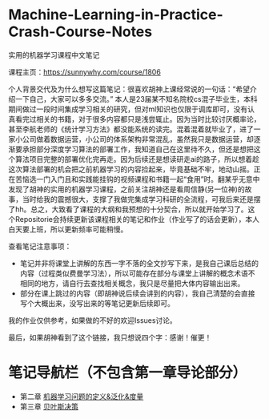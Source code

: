 # Machine-Learning-in-Practice-Crash-Course-Notes
实用的机器学习课程中文笔记

课程主页：https://sunnywhy.com/course/1806

个人背景交代及为什么想写这篇笔记：很喜欢胡神上课经常说的一句话：“希望介绍一下自己，大家可以多多交流。” 本人是23届某不知名院校cs混子毕业生，本科期间做过一段时间集成学习相关的研究，但对ml知识也仅限于调库即可，没有认真看完过相关的书籍，对于很多内容都只是浅尝辄止。因为当时比较讨厌概率论，甚至李航老师的《统计学习方法》都没能系统的读完。混着混着就毕业了，进了一家小公司做着数据运营，小公司的体系架构非常混乱，虽然我只是数据运营，却逐渐要承担部分深度学习算法的部署工作，我知道自己在这里待不久，但还是想把这个算法项目完整的部署优化完再走。因为后续还是想读研走ai的路子，所以想着趁这次算法部署的机会把之前机器学习的内容捡起来，毕竟基础不牢，地动山摇。正在苦恼选一门入门且和实践能挂钩的视频课程和书籍一起“食用”时。翻某乎无意中发现了胡神的实用的机器学习课程，之前关注胡神还是看周信静(另一位神)的故事，当时给我的震撼很大，支撑了我做完集成学习科研的全流程，可我后来还是摆了hh。总之，大致看了课程的大纲和我预想的十分契合，所以就开始学习了。这个Repositorie会持续更新该课程相关的笔记和作业（作业写了的话会更新），本人白天要上班，所以更新频率可能稍慢。

查看笔记注意事项：
- 笔记并非将课堂上讲解的东西一字不落的全文抄写下来，是我自己课后总结的内容（过程类似费曼学习法），所以可能存在部分与课堂上讲解的概念术语不相同的地方，请自行去查找相关概念，我只是尽量把大体内容输出出来。
- 部分在课上跳过的内容（即胡神说后续会讲到的内容），我自己清楚的会直接写个大概出来，没写出来的等笔记更新后续即可。


我的作业仅供参考，如果做的不好的欢迎Issues讨论。

最后，如果胡神看到了这个链接，我只想说四个字：感谢！催更！

# 笔记导航栏（不包含第一章导论部分）
- 第二章 [机器学习问题的定义&泛化&度量](https://github.com/mura1n/Machine-Learning-in-Practice-Crash-Course-Notes/blob/main/notes/week02_%E6%9C%BA%E5%99%A8%E5%AD%A6%E4%B9%A0%E9%97%AE%E9%A2%98%E7%9A%84%E5%AE%9A%E4%B9%89%26%E6%B3%9B%E5%8C%96%26%E5%BA%A6%E9%87%8F/%E7%AC%AC%E4%BA%8C%E7%AB%A0%20%E6%9C%BA%E5%99%A8%E5%AD%A6%E4%B9%A0%E9%97%AE%E9%A2%98%E7%9A%84%E5%AE%9A%E4%B9%89%26%E6%B3%9B%E5%8C%96%26%E5%BA%A6%E9%87%8F.md)
- 第三章 [贝叶斯决策](https://github.com/mura1n/Machine-Learning-in-Practice-Crash-Course-Notes/blob/main/notes/week03_%E8%B4%9D%E5%8F%B6%E6%96%AF%E5%86%B3%E7%AD%96/%E7%AC%AC%E4%B8%89%E7%AB%A0%20%E8%B4%9D%E5%8F%B6%E6%96%AF%E5%86%B3%E7%AD%96%20a790dee928a2470bba2411e90b047074.md)
